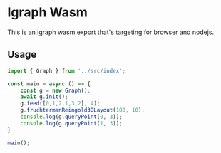 # Igraph Wasm

This is an igraph wasm export that's targeting for browser and nodejs.

## Usage

```ts
import { Graph } from '../src/index';

const main = async () => {
    const g = new Graph();
    await g.init();
    g.feed([0,1,2,1,3,2], 4);
    g.fruchtermanReingold3DLayout(100, 10);
    console.log(g.queryPoint(0, 3));
    console.log(g.queryPoint(1, 3));
}

main();
```